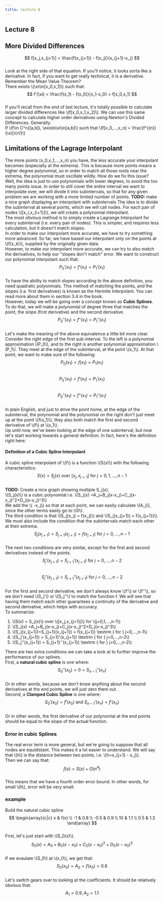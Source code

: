 ```yaml
---
title: lecture 8
---
```

## Lecture 8
## More Divided Differences
$$
f[x_j,x_{j+1}] = \frac{f(x_{j+1}) - f(x_j)}{x_{j+1}-x_j}
$$  
Look at the right side of that equation. If you'll notice, it looks sorta like a derivative. In fact, if you want to get really technical, it is a derivative.  
Remember the Mean Value Theorem?  
There exists \\(\xi\in[x_0,x_1]\\) such that:  
$$
f'(\xi) =  \frac{f(x_1) - f(x_0)}{x_1-x_0} = f[x_0,x_1]
$$  
If you'll recall from the end of last lecture, it's totally possible to calculate larger divided differences like \\(f[x_0,x_1,x_2]\\). We can use this same concept to calculate higher order derivatives using Newton's Divided Differences. Generally:  
If \\(f\in C^n([a,b]), \exists\xi\in[a,b]\\) such that \\(f[x_0,...,x_n] = \frac{f^{(n)}(\xi)}{n!}\\)

## Limitations of the Lagrage Interpolant
The more points (x_0,x_1,...,x_n) you have, the less accurate your interpolant becomes (especially at the extrema). This is because more points means a higher degree polynomial, so in order to match all those roots near the extrema, the polynomial must oscillate wildly.
How do we fix this issue?  
Well, the idea is just to use polynomials with lower degrees, to avoid the too many points issue. In order to still cover the entire interval we want to interpolate over, we will divide it into subintervals, so that for any given problem we are working with a more limited number of points.
**TODO:** make a nice graph displaying an interpolant with subintervals
The idea is to divide the subinterval at several points, which we will call nodes. For each pair of nodes \\([x_i,x_{i+1}]\\), we will create a polynomial interpolant.  
The most obvious method is to simply create a Lagrange Interpolant for every subinterval (i.e. every pair of nodes). This is simpler, and requires less calculation, but it doesn't match slopes.  
In order to make our interpolant more accurate, we have to try something more advanced. So far, we have based our interpolant only on the points at \\(f(x_k)\\), supplied by the originally given data.  
However, to make our interpolant more accurate, we can try to also match the derivatives, to help our "slopes don't match" error. We want to construct our polynomial interpolant such that:  
$$
P_0'(x_1) = f'(x_1) = P_1'(x_1)
$$  
To have the ability to match slopes according to the above definition, you need quadratic polyonmials. This method of matching the points, and the slopes (i.e. first derivatives) is known as the Hermite Interpolant. You can read more about them in section 3.4 in the book.  
However, today we will be going over a concept known as **Cubic Splines**. To do that, we will make a polynomial of degree three that matches the point, the slope (first derivative) and the second derivative.  
$$
P_0''(x_1) = f''(x_1) = P_1''(x_1)
$$  
Let's make the meaning of the above equivalence a little bit more clear. Consider the right edge of the first sub-interval. To the left is a polynomial approximation \\(P_0\\), and to the right is another polynomial approximation \\(P_1\\). They meet at the edge of the subinterval, at the point \\(x_1\\). At that point, we want to make sure of the following:  
$$
P_0(x_1) = f(x_1) = P_1(x_1)
$$  
$$
P_0'(x_1) = f'(x_1) = P_1'(x_1)
$$  
$$
P_0''(x_1) = f''(x_1) = P_1''(x_1)
$$  
In plain English, and just to drive the point home, at the edge of the subinterval, the polynomial and the polynomial on the right don't just meet up at the point \\(f(x_1)\\), they also both match the first and second derivative of \\(f\\) at \\(x_1\\).  
Up until now, we've been looking at the edge of one subinterval, but now let's start working towards a general definition. In fact, here's the definition right here:  
#### Definition of a Cubic Spline Interpolant
A cubic spline interpolant of \\(f\\) is a function \\(S(x)\\) with the following characteristics:  
$$
S(x) = S_j(x) \textrm{ over } [x_j,x_{j=1}] \textrm{ for } j=0,1,...,n-1
$$  
**TODO:** Create a nice graph showing multiple S_j(x).  
\\(S_j(x)\\) is a cubic polynomial i.e. \\(S_j(x) =A_j+B_j(x-x_j)+C_j(x-x_j)^2+D_j(x-x_j)^3\\)  
We add the \\( -x_j\\) so that at each point, we can easily calculate \\(A_j\\), since the other terms easily go to \\(0\\).  
The third condition is that \\(S_j(x_j) = f(x_j)\\) and \\(S_j(x_{j+1}) = f(x_{j+1})\\). We must also include the condition that the subintervals match each other at their extrema.  
$$
S_j(x_{j+1})=S_{j+1}(x_{j+1}) = f(x_{j+1}) \textrm { for } j=0,...,n-1
$$  
The next two conditions are very similar, except for the first and second derivatives instead of the points.  
$$
S_j'(x_{j+1}) = S_{j+1}'(x_{j+1}) \textrm { for } j=0,...,n-2
$$  
$$
S_j''(x_{j+1}) = S_{j+1}''(x_{j+1}) \textrm { for } j=0,...,n-2
$$  
For the first and second derivative, we don't always know \\(f'\\) or \\(f''\\), so we don't need \\(S_j'\\) or \\(S_j''\\) to match the function f. We will see that having them match each other guarantees a continuity of the derivative and second derivative, which helps with accuracy.  
To summarize:  
1. \\(S(x) = S_j(x)\\) over \\([x_j,x_{j=1}]\\) for \\(j=0,1,...,n-1\\)
2. \\(S_j(x) =A_j+B_j(x-x_j)+C_j(x-x_j)^2+D_j(x-x_j)^3\\)
3. \\(S_j(x_{j+1})=S_{j+1}(x_{j+1}) = f(x_{j+1}) \textrm { for } j=0,...,n-1\\)
4. \\(S_j'(x_{j+1}) = S_{j+1}'(x_{j+1}) \textrm { for } j=0,...,n-2\\)
5. \\(S_j''(x_{j+1}) = S_{j+1}''(x_{j+1}) \textrm { for } j=0,...,n-2\\)

There are two extra conditions we can take a look at to further improve the performance of our splines.  
First, a **natural cubic spline** is one where:  
$$
S_0''(x_0) = 0 = S_{n-1}''(x_n)
$$  
Or in other words, because we don't know anything about the second derivatives at the end points, we will just zero them out.  
Second, a **Clamped Cubic Spline** is one where:  
$$
S_0'(x_0) = f'(x_0) \textrm{ and } S_{n-1}'(x_n) = f'(x_n)
$$  
Or in other words, the first derivative of our polynomial at the end points should be equal to the slope of the actual function.

### Error in cubic Splines
The real error term is more general, but we're going to suppose that all nodes are equidistant. This makes it a lot easier to understand. We will say that \\(h\\) is the distance between two points, i.e. \\(h=x_{j+1} - x_j\\).  
Then we can say that:  
$$
f(x) = S(x) + O(n^4)
$$  
This means that we have a fourth order error bound. In other words, for small \\(h\\), error will be very small.
### example
Build the natural cubic spline  
$$
\begin{array}{c|c}
x & f(x) \\
-1 & 0.8 \\
-0.5 & 0.9 \\
10 & 1.1 \\
0.5 & 1.3
\end{array}
$$  
First, let's just start with \\(S_0(x)\\).  
$$
S_0(x) =A_0+B_0(x-x_0)+C_0(x-x_0)^2+D_0(x-x_0)^3
$$  
If we evaulate \\(S_0\\) at \\(x_0\\), we get that:  
$$
S_0(x_0) = A_0 = f(x_0) = 0.8
$$  
Let's switch gears over to looking at the coefficients. It should be relatively obvious that:  
$$
A_1 = 0.9, A_2 = 1.1
$$
